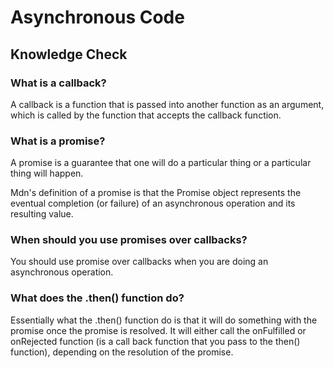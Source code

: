 # Asynchronous Code

## Knowledge Check

### What is a callback?

A callback is a function that is passed into another function as an argument, which is called by the function that accepts the callback function.

### What is a promise?

A promise is a guarantee that one will do a particular thing or a particular thing will happen.

Mdn's definition of a promise is that the Promise object represents the eventual completion (or failure) of an asynchronous operation and its resulting value.

### When should you use promises over callbacks?

You should use promise over callbacks when you are doing an asynchronous operation.

### What does the .then() function do?

Essentially what the .then() function do is that it will do something with the promise once the promise is resolved. It will either call the onFulfilled or onRejected function (is a call back function that you pass to the then() function), depending on the resolution of the promise.
